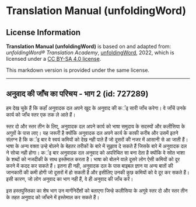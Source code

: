 # Translation Manual (unfoldingWord)

## License Information

**Translation Manual (unfoldingWord)** is based on and adapted from: _unfoldingWord® Translation Academy_, [unfoldingWord](https://unfoldingword.org/utw), 2022, which is licensed under a [CC BY-SA 4.0 license](https://creativecommons.org/licenses/by-sa/4.0/legalcode.en).

This markdown version is provided under the same license.



--------------------------------

## अनुवाद की जाँच का परिचय - भाग 2 (id: 727289)

हम देख चुके हैं कि कहाँ अनुवादक दल अपने खुद के अनुवाद की कर्इ सारी जाँच करेगा। वे जाँचें उनके कार्य को जाँच स्तर एक तक ले आते हैं।

स्तर दो और स्तर तीन के लिए, अनुवादक दल अपने कार्य को भाषा समुदाय के सदस्यों और कलीसिया के अगुवों के पास लाए। यह जरूरी है क्योंकि अनुवादक दल अपने कार्य के काफी करीब और उसमें इतने संलग्न है कि कर्इ बार वे स्वयं कमियों को देख नही पाते हैं जो दूसरों की नजर में आसानी से आ जाती हैं। भाषा के अन्य वक्ता उन्हे बोलने के बेहतर तरीकों के बारे में सुझाव दे सकते हैं जिसके बारे में अनुवादक दल ने सोचा नही होगा। कर्इ बार अनुवादक दल अनुवाद को अपरिचित सा बना देता है क्योंकि वे स्रोत भाशा के शब्दों को नजदीकी के साथ इस्तेमाल करता है। भाषा को बोलने वाले दूसरे लोग ऐसी कमियों को दूर करने में कदद कर सकते हैं। इतना ही नही, अनुवादक दल के पास बाइबल ज्ञान या अन्य बातों की जानकारी की कमी होगी जो दूसरों में हो सकती है और इसीलिए उनकी कुछ कमियों को वे दूर कर सकते हैं।इसी कारण, जो लोग अनुवाद का भाग नही हैं, वे ही अनुवाद की जाँच करें।

इस हस्तपुस्तिका का शेष भाग उन मार्गनिर्देशों को बताएगा जिन्हे कलीसिया के अगुवे स्तर दो और स्तर तीन के तहत अनुवाद को जाँचने में इस्तेमाल कर सकते हैं।


